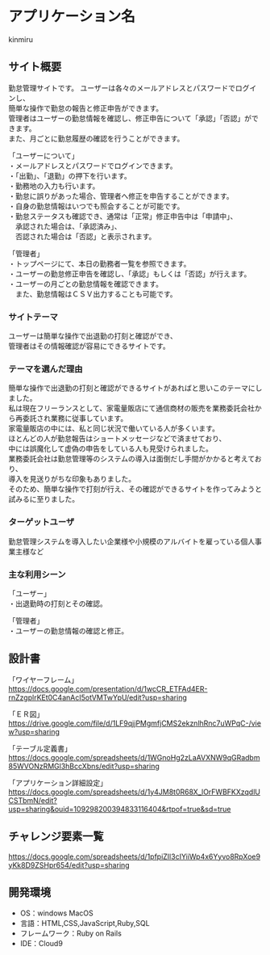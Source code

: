 # アプリケーション名
 kinmiru

## サイト概要
勤怠管理サイトです。
ユーザーは各々のメールアドレスとパスワードでログインし、  
簡単な操作で勤怠の報告と修正申告ができます。  
管理者はユーザーの勤怠情報を確認し、修正申告について「承認」「否認」ができます。  
また、月ごとに勤怠履歴の確認を行うことができます。  
  
「ユーザーについて」  
・メールアドレスとパスワードでログインできます。  
・「出勤」、「退勤」の押下を行います。  
・勤務地の入力も行います。  
・勤怠に誤りがあった場合、管理者へ修正を申告することができます。  
・自身の勤怠情報はいつでも照会することが可能です。  
・勤怠ステータスも確認でき、通常は「正常」修正申告中は「申請中」、  
　承認された場合は、「承認済み」、  
　否認された場合は「否認」と表示されます。  
  
「管理者」  
・トップページにて、本日の勤務者一覧を参照できます。  
・ユーザーの勤怠修正申告を確認し、「承認」もしくは「否認」が行えます。  
・ユーザーの月ごとの勤怠情報を確認できます。  
　また、勤怠情報はＣＳＶ出力することも可能です。  
  
### サイトテーマ
ユーザーは簡単な操作で出退勤の打刻と確認ができ、  
管理者はその情報確認が容易にできるサイトです。  


### テーマを選んだ理由
簡単な操作で出退勤の打刻と確認ができるサイトがあればと思いこのテーマにしました。  
私は現在フリーランスとして、家電量販店にて通信商材の販売を業務委託会社から再委託され業務に従事しています。  
家電量販店の中には、私と同じ状況で働いている人が多くいます。  
ほとんどの人が勤怠報告はショートメッセージなどで済ませており、  
中には誤魔化して虚偽の申告をしている人も見受けられました。  
業務委託会社は勤怠管理等のシステムの導入は面倒だし手間がかかると考えており、  
導入を見送りがちな印象もありました。  
そのため、簡単な操作で打刻が行え、その確認ができるサイトを作ってみようと試みるに至りました。  
  
### ターゲットユーザ
勤怠管理システムを導入したい企業様や小規模のアルバイトを雇っている個人事業主様など  

### 主な利用シーン
「ユーザー」  
・出退勤時の打刻とその確認。  
  
「管理者」  
・ユーザーの勤怠情報の確認と修正。  

## 設計書
  
「ワイヤーフレーム」  
https://docs.google.com/presentation/d/1wcCR_ETFAd4ER-rnZzgplrKEt0C4anAcI5otVMTwYpU/edit?usp=sharing  
  
「ＥＲ図」  
https://drive.google.com/file/d/1LF9qjjPMgmfjCMS2ekznlhRnc7uWPqC-/view?usp=sharing  
  
「テーブル定義書」  
https://docs.google.com/spreadsheets/d/1WGnoHg2zLaAVXNW9qGRadbm85WVONzRMGl3hBccXbns/edit?usp=sharing  
  
「アプリケーション詳細設定」  
https://docs.google.com/spreadsheets/d/1y4JM8t0R68X_lOrFWBFKXzqdlUCSTbmN/edit?usp=sharing&ouid=109298200394833116404&rtpof=true&sd=true  
  
## チャレンジ要素一覧
https://docs.google.com/spreadsheets/d/1pfpiZIl3cIYiiWp4x6Yyvo8RpXoe9yKk8D9ZSHpr654/edit?usp=sharing  
  
## 開発環境
- OS：windows MacOS
- 言語：HTML,CSS,JavaScript,Ruby,SQL
- フレームワーク：Ruby on Rails
- IDE：Cloud9

